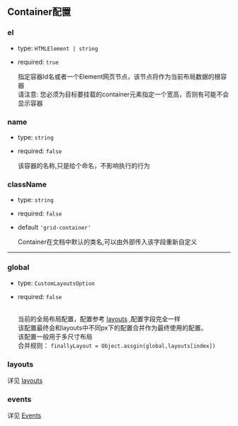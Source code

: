 ## Container配置

### el

- type: `HTMLElement | string`
- required: `true`

  指定容器Id名或者一个Element网页节点，该节点将作为当前布局数据的根容器
  <br/>请注意: 您必须为目标要挂载的container元素指定一个宽高，否则有可能不会显示容器

### name

- type: `string`
- required: `false`

  该容器的名称,只是给个命名，不影响执行的行为

### className

- type: `string`
- required: `false`
- default `'grid-container'`

  Container在文档中默认的类名,可以由外部传入该字段重新自定义

---

### global

- type: `CustomLayoutsOption`
- required: `false`

  <br/>当前的全局布局配置，配置参考 [layouts](layouts.md) ,配置字段完全一样
  <br/>该配置最终会和layouts中不同px下的配置合并作为最终使用的配置。
  <br/>该配置一般用于多尺寸布局
  <br/>合并规则： `finallyLayout = Object.assgin(global,layouts[index])`

### layouts

详见 [layouts](layouts.md)

### events

详见 [Events](events.md)
